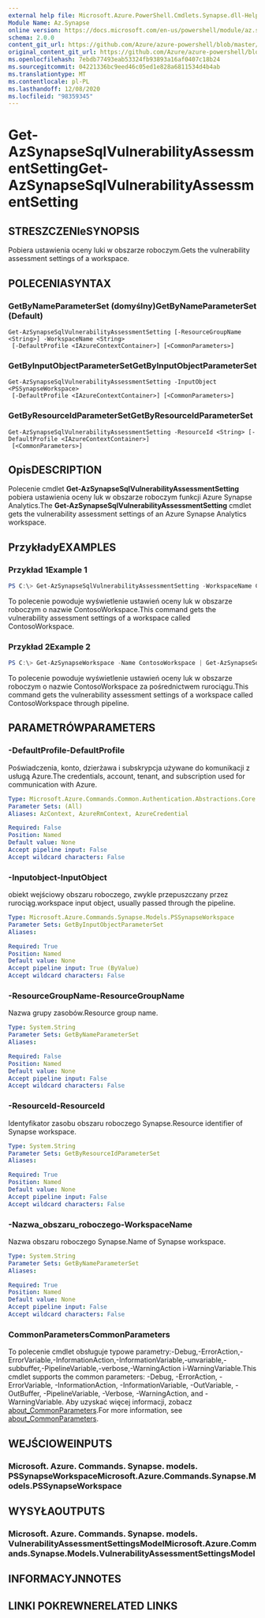```yaml
---
external help file: Microsoft.Azure.PowerShell.Cmdlets.Synapse.dll-Help.xml
Module Name: Az.Synapse
online version: https://docs.microsoft.com/en-us/powershell/module/az.synapse/get-azsynapsesqlvulnerabilityassessmentsetting
schema: 2.0.0
content_git_url: https://github.com/Azure/azure-powershell/blob/master/src/Synapse/Synapse/help/Get-AzSynapseSqlVulnerabilityAssessmentSetting.md
original_content_git_url: https://github.com/Azure/azure-powershell/blob/master/src/Synapse/Synapse/help/Get-AzSynapseSqlVulnerabilityAssessmentSetting.md
ms.openlocfilehash: 7ebdb77493eab53324fb93893a16af0407c18b24
ms.sourcegitcommit: 04221336bc9eed46c05ed1e828a6811534d4b4ab
ms.translationtype: MT
ms.contentlocale: pl-PL
ms.lasthandoff: 12/08/2020
ms.locfileid: "98359345"
---
```

# <span data-ttu-id="f24ae-101">Get-AzSynapseSqlVulnerabilityAssessmentSetting</span><span class="sxs-lookup"><span data-stu-id="f24ae-101">Get-AzSynapseSqlVulnerabilityAssessmentSetting</span></span>

## <span data-ttu-id="f24ae-102">STRESZCZENIe</span><span class="sxs-lookup"><span data-stu-id="f24ae-102">SYNOPSIS</span></span>
<span data-ttu-id="f24ae-103">Pobiera ustawienia oceny luki w obszarze roboczym.</span><span class="sxs-lookup"><span data-stu-id="f24ae-103">Gets the vulnerability assessment settings of a workspace.</span></span>

## <span data-ttu-id="f24ae-104">POLECENIA</span><span class="sxs-lookup"><span data-stu-id="f24ae-104">SYNTAX</span></span>

### <span data-ttu-id="f24ae-105">GetByNameParameterSet (domyślny)</span><span class="sxs-lookup"><span data-stu-id="f24ae-105">GetByNameParameterSet (Default)</span></span>
```
Get-AzSynapseSqlVulnerabilityAssessmentSetting [-ResourceGroupName <String>] -WorkspaceName <String>
 [-DefaultProfile <IAzureContextContainer>] [<CommonParameters>]
```

### <span data-ttu-id="f24ae-106">GetByInputObjectParameterSet</span><span class="sxs-lookup"><span data-stu-id="f24ae-106">GetByInputObjectParameterSet</span></span>
```
Get-AzSynapseSqlVulnerabilityAssessmentSetting -InputObject <PSSynapseWorkspace>
 [-DefaultProfile <IAzureContextContainer>] [<CommonParameters>]
```

### <span data-ttu-id="f24ae-107">GetByResourceIdParameterSet</span><span class="sxs-lookup"><span data-stu-id="f24ae-107">GetByResourceIdParameterSet</span></span>
```
Get-AzSynapseSqlVulnerabilityAssessmentSetting -ResourceId <String> [-DefaultProfile <IAzureContextContainer>]
 [<CommonParameters>]
```

## <span data-ttu-id="f24ae-108">Opis</span><span class="sxs-lookup"><span data-stu-id="f24ae-108">DESCRIPTION</span></span>
<span data-ttu-id="f24ae-109">Polecenie cmdlet **Get-AzSynapseSqlVulnerabilityAssessmentSetting** pobiera ustawienia oceny luk w obszarze roboczym funkcji Azure Synapse Analytics.</span><span class="sxs-lookup"><span data-stu-id="f24ae-109">The **Get-AzSynapseSqlVulnerabilityAssessmentSetting** cmdlet gets the vulnerability assessment settings of an Azure Synapse Analytics workspace.</span></span>

## <span data-ttu-id="f24ae-110">Przykłady</span><span class="sxs-lookup"><span data-stu-id="f24ae-110">EXAMPLES</span></span>

### <span data-ttu-id="f24ae-111">Przykład 1</span><span class="sxs-lookup"><span data-stu-id="f24ae-111">Example 1</span></span>
```powershell
PS C:\> Get-AzSynapseSqlVulnerabilityAssessmentSetting -WorkspaceName ContosoWorkspace
```

<span data-ttu-id="f24ae-112">To polecenie powoduje wyświetlenie ustawień oceny luk w obszarze roboczym o nazwie ContosoWorkspace.</span><span class="sxs-lookup"><span data-stu-id="f24ae-112">This command gets the vulnerability assessment settings of a workspace called ContosoWorkspace.</span></span>

### <span data-ttu-id="f24ae-113">Przykład 2</span><span class="sxs-lookup"><span data-stu-id="f24ae-113">Example 2</span></span>
```powershell
PS C:\> Get-AzSynapseWorkspace -Name ContosoWorkspace | Get-AzSynapseSqlVulnerabilityAssessmentSetting
```

<span data-ttu-id="f24ae-114">To polecenie powoduje wyświetlenie ustawień oceny luk w obszarze roboczym o nazwie ContosoWorkspace za pośrednictwem rurociągu.</span><span class="sxs-lookup"><span data-stu-id="f24ae-114">This command gets the vulnerability assessment settings of a workspace called ContosoWorkspace through pipeline.</span></span>

## <span data-ttu-id="f24ae-115">PARAMETRÓW</span><span class="sxs-lookup"><span data-stu-id="f24ae-115">PARAMETERS</span></span>

### <span data-ttu-id="f24ae-116">-DefaultProfile</span><span class="sxs-lookup"><span data-stu-id="f24ae-116">-DefaultProfile</span></span>
<span data-ttu-id="f24ae-117">Poświadczenia, konto, dzierżawa i subskrypcja używane do komunikacji z usługą Azure.</span><span class="sxs-lookup"><span data-stu-id="f24ae-117">The credentials, account, tenant, and subscription used for communication with Azure.</span></span>

```yaml
Type: Microsoft.Azure.Commands.Common.Authentication.Abstractions.Core.IAzureContextContainer
Parameter Sets: (All)
Aliases: AzContext, AzureRmContext, AzureCredential

Required: False
Position: Named
Default value: None
Accept pipeline input: False
Accept wildcard characters: False
```

### <span data-ttu-id="f24ae-118">-Inputobject</span><span class="sxs-lookup"><span data-stu-id="f24ae-118">-InputObject</span></span>
<span data-ttu-id="f24ae-119">obiekt wejściowy obszaru roboczego, zwykle przepuszczany przez rurociąg.</span><span class="sxs-lookup"><span data-stu-id="f24ae-119">workspace input object, usually passed through the pipeline.</span></span>

```yaml
Type: Microsoft.Azure.Commands.Synapse.Models.PSSynapseWorkspace
Parameter Sets: GetByInputObjectParameterSet
Aliases:

Required: True
Position: Named
Default value: None
Accept pipeline input: True (ByValue)
Accept wildcard characters: False
```

### <span data-ttu-id="f24ae-120">-ResourceGroupName</span><span class="sxs-lookup"><span data-stu-id="f24ae-120">-ResourceGroupName</span></span>
<span data-ttu-id="f24ae-121">Nazwa grupy zasobów.</span><span class="sxs-lookup"><span data-stu-id="f24ae-121">Resource group name.</span></span>

```yaml
Type: System.String
Parameter Sets: GetByNameParameterSet
Aliases:

Required: False
Position: Named
Default value: None
Accept pipeline input: False
Accept wildcard characters: False
```

### <span data-ttu-id="f24ae-122">-ResourceId</span><span class="sxs-lookup"><span data-stu-id="f24ae-122">-ResourceId</span></span>
<span data-ttu-id="f24ae-123">Identyfikator zasobu obszaru roboczego Synapse.</span><span class="sxs-lookup"><span data-stu-id="f24ae-123">Resource identifier of Synapse workspace.</span></span>

```yaml
Type: System.String
Parameter Sets: GetByResourceIdParameterSet
Aliases:

Required: True
Position: Named
Default value: None
Accept pipeline input: False
Accept wildcard characters: False
```

### <span data-ttu-id="f24ae-124">-Nazwa_obszaru_roboczego</span><span class="sxs-lookup"><span data-stu-id="f24ae-124">-WorkspaceName</span></span>
<span data-ttu-id="f24ae-125">Nazwa obszaru roboczego Synapse.</span><span class="sxs-lookup"><span data-stu-id="f24ae-125">Name of Synapse workspace.</span></span>

```yaml
Type: System.String
Parameter Sets: GetByNameParameterSet
Aliases:

Required: True
Position: Named
Default value: None
Accept pipeline input: False
Accept wildcard characters: False
```

### <span data-ttu-id="f24ae-126">CommonParameters</span><span class="sxs-lookup"><span data-stu-id="f24ae-126">CommonParameters</span></span>
<span data-ttu-id="f24ae-127">To polecenie cmdlet obsługuje typowe parametry:-Debug,-ErrorAction,-ErrorVariable,-InformationAction,-InformationVariable,-unvariable,-subbuffer,-PipelineVariable,-verbose,-WarningAction i-WarningVariable.</span><span class="sxs-lookup"><span data-stu-id="f24ae-127">This cmdlet supports the common parameters: -Debug, -ErrorAction, -ErrorVariable, -InformationAction, -InformationVariable, -OutVariable, -OutBuffer, -PipelineVariable, -Verbose, -WarningAction, and -WarningVariable.</span></span> <span data-ttu-id="f24ae-128">Aby uzyskać więcej informacji, zobacz [about_CommonParameters](http://go.microsoft.com/fwlink/?LinkID=113216).</span><span class="sxs-lookup"><span data-stu-id="f24ae-128">For more information, see [about_CommonParameters](http://go.microsoft.com/fwlink/?LinkID=113216).</span></span>

## <span data-ttu-id="f24ae-129">WEJŚCIOWE</span><span class="sxs-lookup"><span data-stu-id="f24ae-129">INPUTS</span></span>

### <span data-ttu-id="f24ae-130">Microsoft. Azure. Commands. Synapse. models. PSSynapseWorkspace</span><span class="sxs-lookup"><span data-stu-id="f24ae-130">Microsoft.Azure.Commands.Synapse.Models.PSSynapseWorkspace</span></span>

## <span data-ttu-id="f24ae-131">WYSYŁA</span><span class="sxs-lookup"><span data-stu-id="f24ae-131">OUTPUTS</span></span>

### <span data-ttu-id="f24ae-132">Microsoft. Azure. Commands. Synapse. models. VulnerabilityAssessmentSettingsModel</span><span class="sxs-lookup"><span data-stu-id="f24ae-132">Microsoft.Azure.Commands.Synapse.Models.VulnerabilityAssessmentSettingsModel</span></span>

## <span data-ttu-id="f24ae-133">INFORMACYJN</span><span class="sxs-lookup"><span data-stu-id="f24ae-133">NOTES</span></span>

## <span data-ttu-id="f24ae-134">LINKI POKREWNE</span><span class="sxs-lookup"><span data-stu-id="f24ae-134">RELATED LINKS</span></span>
